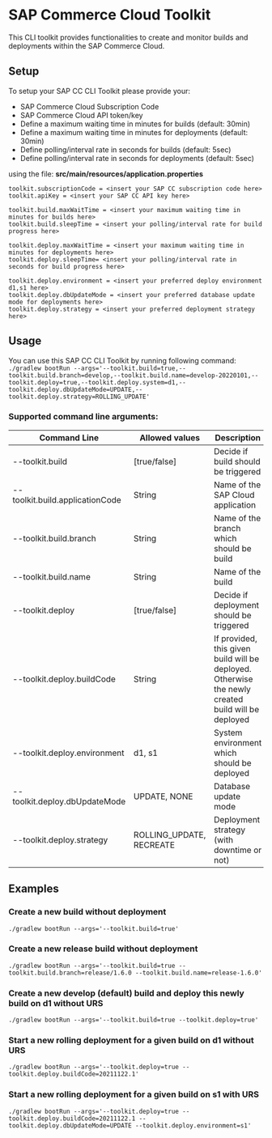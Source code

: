 # SAP Commerce Cloud Toolkit
This CLI toolkit provides functionalities to create and monitor builds and deployments within the SAP Commerce Cloud.

## Setup
To setup your SAP CC CLI Toolkit please provide your:
- SAP Commerce Cloud Subscription Code
- SAP Commerce Cloud API token/key
- Define a maximum waiting time in minutes for builds (default: 30min)
- Define a maximum waiting time in minutes for deployments (default: 30min)
- Define polling/interval rate in seconds for builds (default: 5sec)
- Define polling/interval rate in seconds for deployments (default: 5sec)

using the file: **src/main/resources/application.properties**

```
toolkit.subscriptionCode = <insert your SAP CC subscription code here>
toolkit.apiKey = <insert your SAP CC API key here>

toolkit.build.maxWaitTime = <insert your maximum waiting time in minutes for builds here>
toolkit.build.sleepTime = <insert your polling/interval rate for build progress here>

toolkit.deploy.maxWaitTime = <insert your maximum waiting time in minutes for deployments here>
toolkit.deploy.sleepTime= <insert your polling/interval rate in seconds for build progress here>

toolkit.deploy.environment = <insert your preferred deploy environment d1,s1 here>
toolkit.deploy.dbUpdateMode = <insert your preferred database update mode for deployments here>
toolkit.deploy.strategy = <insert your preferred deployment strategy here>
```


## Usage
You can use this SAP CC CLI Toolkit by running following command:
``./gradlew bootRun --args='--toolkit.build=true,--toolkit.build.branch=develop,--toolkit.build.name=develop-20220101,--toolkit.deploy=true,--toolkit.deploy.system=d1,--toolkit.deploy.dbUpdateMode=UPDATE,--toolkit.deploy.strategy=ROLLING_UPDATE'``

### Supported command line arguments:
| Command Line | Allowed values | Description | Default Value |
| --- | --- | --- | --- |
| --toolkit.build |[true/false]|  Decide if build should be triggered | false |
| --toolkit.build.applicationCode | String | Name of the SAP Cloud application | \<empty> |
| --toolkit.build.branch | String | Name of the branch which should be build | develop |
| --toolkit.build.name | String | Name of the build | develop-\<yyyy-MM-dd> |
| --toolkit.deploy | [true/false] | Decide if deployment should be triggered | false |
| --toolkit.deploy.buildCode | String | If provided, this given build will be deployed. Otherwise the newly created build will be deployed | \<empty> |
| --toolkit.deploy.environment | d1, s1 | System environment which should be deployed | d1 |
| --toolkit.deploy.dbUpdateMode | UPDATE, NONE | Database update mode | NONE |
| --toolkit.deploy.strategy | ROLLING_UPDATE, RECREATE | Deployment strategy (with downtime or not) | ROLLING_UPDATE |

## Examples

### Create a new build without deployment

``./gradlew bootRun --args='--toolkit.build=true'``

### Create a new release build without deployment

``./gradlew bootRun --args='--toolkit.build=true --toolkit.build.branch=release/1.6.0 --toolkit.build.name=release-1.6.0'``

### Create a new develop (default) build and deploy this newly build on d1 without URS

``./gradlew bootRun --args='--toolkit.build=true --toolkit.deploy=true'``

### Start a new rolling deployment for a given build on d1 without URS

``./gradlew bootRun --args='--toolkit.deploy=true --toolkit.deploy.buildCode=20211122.1'``

### Start a new rolling deployment for a given build on s1 with URS

``./gradlew bootRun --args='--toolkit.deploy=true --toolkit.deploy.buildCode=20211122.1 --toolkit.deploy.dbUpdateMode=UPDATE --toolkit.deploy.environment=s1'``
